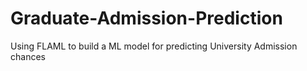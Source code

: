 # Graduate-Admission-Prediction
Using FLAML to build a ML model for predicting University Admission chances
